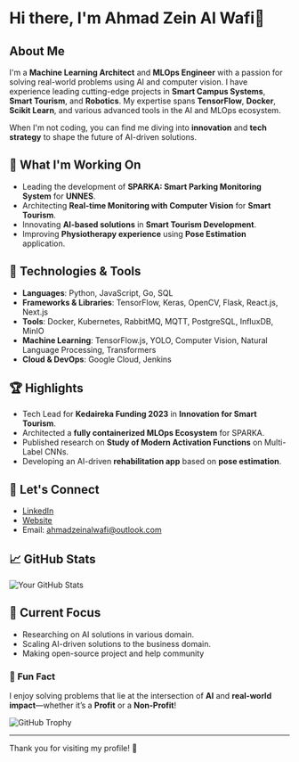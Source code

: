 # Hi there, I'm Ahmad Zein Al Wafi👋

## About Me
I'm a **Machine Learning Architect** and **MLOps Engineer** with a passion for solving real-world problems using AI and computer vision. I have experience leading cutting-edge projects in **Smart Campus Systems**, **Smart Tourism**, and **Robotics**. My expertise spans **TensorFlow**, **Docker**, **Scikit Learn**, and various advanced tools in the AI and MLOps ecosystem. 

When I'm not coding, you can find me diving into **innovation** and **tech strategy** to shape the future of AI-driven solutions.

## 🚀 What I'm Working On
- Leading the development of **SPARKA: Smart Parking Monitoring System** for **UNNES**.
- Architecting **Real-time Monitoring with Computer Vision** for **Smart Tourism**.
- Innovating **AI-based solutions** in **Smart Tourism Development**.
- Improving **Physiotherapy experience** using **Pose Estimation** application.

## 🔧 Technologies & Tools
- **Languages**: Python, JavaScript, Go, SQL
- **Frameworks & Libraries**: TensorFlow, Keras, OpenCV, Flask, React.js, Next.js
- **Tools**: Docker, Kubernetes, RabbitMQ, MQTT, PostgreSQL, InfluxDB, MinIO
- **Machine Learning**: TensorFlow.js, YOLO, Computer Vision, Natural Language Processing, Transformers
- **Cloud & DevOps**: Google Cloud, Jenkins

## 🏆 Highlights
- Tech Lead for **Kedaireka Funding 2023** in **Innovation for Smart Tourism**.
- Architected a **fully containerized MLOps Ecosystem** for SPARKA.
- Published research on **Study of Modern Activation Functions** on Multi-Label CNNs.
- Developing an AI-driven **rehabilitation app** based on **pose estimation**.

## 📢 Let's Connect
- [LinkedIn](https://www.linkedin.com/in/ahmad-zein-al-wafi)
- [Website](https://ahmadzeinalwafi.github.io)
- Email: [ahmadzeinalwafi@outlook.com](mailto:ahmadzeinalwafi@outlook.com)

## 📈 GitHub Stats
![Your GitHub Stats](https://github-readme-stats.vercel.app/api?username=ahmadzeinalwafi&show_icons=true&theme=radical)

## 🌱 Current Focus
- Researching on AI solutions in various domain.
- Scaling AI-driven solutions to the business domain.
- Making open-source project and help community

### 🌟 Fun Fact
I enjoy solving problems that lie at the intersection of **AI** and **real-world impact**—whether it’s a **Profit** or a **Non-Profit**!

<!-- GitHub Trophy -->
![GitHub Trophy](https://github-profile-trophy.vercel.app/?username=ahmadzeinalwafi&theme=radical)

---

Thank you for visiting my profile! 🙌
